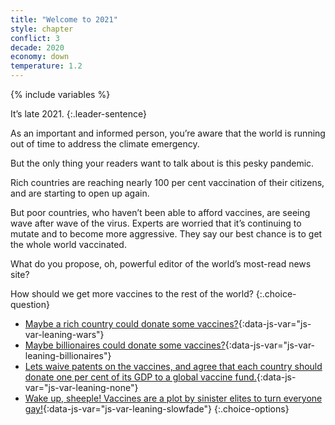 ```yaml
---
title: "Welcome to 2021"
style: chapter
conflict: 3
decade: 2020
economy: down
temperature: 1.2
---
```


{% include variables %}

It’s late 2021.
{:.leader-sentence}

As an important and informed person, you’re aware that the world is running out of time to address the climate emergency.

But the only thing your readers want to talk about is this pesky pandemic.

Rich countries are reaching nearly 100&nbsp;per&nbsp;cent vaccination of their citizens, and are starting to open up again.

But poor countries, who haven’t been able to afford vaccines, are seeing wave after wave of the virus. Experts are worried that it’s continuing to mutate and to become more aggressive. They say our best chance is to get the whole world vaccinated.

What do you propose, oh, powerful editor of the world’s most-read news site?

How should we get more vaccines to the rest of the world?
{:.choice-question}

- [Maybe a rich country could donate some vaccines?](chapter_slow-economic-recovery.html){:data-js-var="js-var-leaning-wars"}
- [Maybe billionaires could donate some vaccines?](chapter_slow-economic-recovery.html){:data-js-var="js-var-leaning-billionaires"}
- [Lets waive patents on the vaccines, and agree that each country should donate one per cent of its GDP to a global vaccine fund.](chapter_fair-vaccine-distribution.html){:data-js-var="js-var-leaning-none"}
- [Wake up, sheeple! Vaccines are a plot by sinister elites to turn everyone gay!](chapter_slow-economic-recovery.html){:data-js-var="js-var-leaning-slowfade"}
{:.choice-options}

